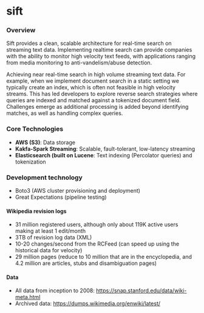 # sift

### Overview
Sift provides a clean, scalable architecture for real-time search on streaming text data. Implementing realtime search can 
provide companies with the ability to monitor high velocity text feeds, with applications ranging from media
monitoring to anti-vandelism/abuse detection.

Achieving near real-time search in high volume streaming text data. For example, when we implement document search in a 
static setting we typically create an index, which is often not feasible in high velocity streams. This has led developers
to explore reverse search strategies where queries are indexed and matched against a tokenized document field. Challenges
emerge as additional processing is added beyond identifying matches, as well as handling complex queries. 

### Core Technologies

* **AWS (S3)**: Data storage
* **Kakfa-Spark Streaming**: Scalable, fault-tolerant, low-latency streaming
* **Elasticsearch (built on Lucene**: Text indexing (Percolator queries) and tokenization

### Development technology
* Boto3 (AWS cluster provisioning and deployment)
* Great Expectations (pipeline testing)

#### Wikipedia revision logs
* 31 million registered users, although only about 119K active users making at least 1 edit/month
* 3TB of revision log data (XML)
* 10-20 changes/second from the RCFeed (can speed up using the historical data for velocity)
* 29 million pages (reduce to 10 million that are in the encyclopedia, and 4.2 million are articles, stubs and 
disambiguation pages) 

#### Data
* All data from inception to 2008: https://snap.stanford.edu/data/wiki-meta.html
* Archived data: https://dumps.wikimedia.org/enwiki/latest/
